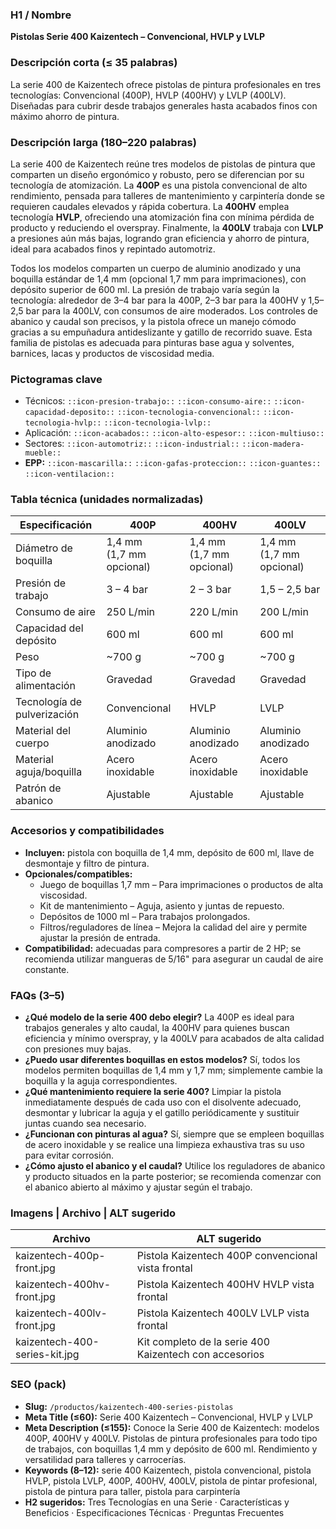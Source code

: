 ### H1 / Nombre
**Pistolas Serie 400 Kaizentech – Convencional, HVLP y LVLP**

### Descripción corta (≤ 35 palabras)
La serie 400 de Kaizentech ofrece pistolas de pintura profesionales en tres tecnologías: Convencional (400P), HVLP (400HV) y LVLP (400LV). Diseñadas para cubrir desde trabajos generales hasta acabados finos con máximo ahorro de pintura.

### Descripción larga (180–220 palabras)
La serie 400 de Kaizentech reúne tres modelos de pistolas de pintura que comparten un diseño ergonómico y robusto, pero se diferencian por su tecnología de atomización. La **400P** es una pistola convencional de alto rendimiento, pensada para talleres de mantenimiento y carpintería donde se requieren caudales elevados y rápida cobertura. La **400HV** emplea tecnología **HVLP**, ofreciendo una atomización fina con mínima pérdida de producto y reduciendo el overspray. Finalmente, la **400LV** trabaja con **LVLP** a presiones aún más bajas, logrando gran eficiencia y ahorro de pintura, ideal para acabados finos y repintado automotriz.

Todos los modelos comparten un cuerpo de aluminio anodizado y una boquilla estándar de 1,4 mm (opcional 1,7 mm para imprimaciones), con depósito superior de 600 ml. La presión de trabajo varía según la tecnología: alrededor de 3–4 bar para la 400P, 2–3 bar para la 400HV y 1,5–2,5 bar para la 400LV, con consumos de aire moderados. Los controles de abanico y caudal son precisos, y la pistola ofrece un manejo cómodo gracias a su empuñadura antideslizante y gatillo de recorrido suave. Esta familia de pistolas es adecuada para pinturas base agua y solventes, barnices, lacas y productos de viscosidad media.

### Pictogramas clave
- Técnicos: `::icon-presion-trabajo::` `::icon-consumo-aire::` `::icon-capacidad-deposito::` `::icon-tecnologia-convencional::` `::icon-tecnologia-hvlp::` `::icon-tecnologia-lvlp::`
- Aplicación: `::icon-acabados::` `::icon-alto-espesor::` `::icon-multiuso::`
- Sectores: `::icon-automotriz::` `::icon-industrial::` `::icon-madera-mueble::`
- **EPP:** `::icon-mascarilla::` `::icon-gafas-proteccion::` `::icon-guantes::` `::icon-ventilacion::`

### Tabla técnica (unidades normalizadas)
| **Especificación**           | **400P**           | **400HV**          | **400LV**          |
|-----------------------------|--------------------|--------------------|--------------------|
| Diámetro de boquilla        | 1,4 mm (1,7 mm opcional) | 1,4 mm (1,7 mm opcional) | 1,4 mm (1,7 mm opcional) |
| Presión de trabajo          | 3 – 4 bar          | 2 – 3 bar          | 1,5 – 2,5 bar      |
| Consumo de aire             | 250 L/min          | 220 L/min          | 200 L/min          |
| Capacidad del depósito      | 600 ml             | 600 ml             | 600 ml             |
| Peso                        | ~700 g             | ~700 g             | ~700 g             |
| Tipo de alimentación        | Gravedad           | Gravedad           | Gravedad           |
| Tecnología de pulverización | Convencional       | HVLP               | LVLP               |
| Material del cuerpo         | Aluminio anodizado | Aluminio anodizado | Aluminio anodizado |
| Material aguja/boquilla     | Acero inoxidable   | Acero inoxidable   | Acero inoxidable   |
| Patrón de abanico           | Ajustable          | Ajustable          | Ajustable          |

### Accesorios y compatibilidades
- **Incluyen:** pistola con boquilla de 1,4 mm, depósito de 600 ml, llave de desmontaje y filtro de pintura.
- **Opcionales/compatibles:**
  - Juego de boquillas 1,7 mm – Para imprimaciones o productos de alta viscosidad.
  - Kit de mantenimiento – Aguja, asiento y juntas de repuesto.
  - Depósitos de 1000 ml – Para trabajos prolongados.
  - Filtros/reguladores de línea – Mejora la calidad del aire y permite ajustar la presión de entrada.
- **Compatibilidad:** adecuadas para compresores a partir de 2 HP; se recomienda utilizar mangueras de 5/16" para asegurar un caudal de aire constante.

### FAQs (3–5)
- **¿Qué modelo de la serie 400 debo elegir?** La 400P es ideal para trabajos generales y alto caudal, la 400HV para quienes buscan eficiencia y mínimo overspray, y la 400LV para acabados de alta calidad con presiones muy bajas.
- **¿Puedo usar diferentes boquillas en estos modelos?** Sí, todos los modelos permiten boquillas de 1,4 mm y 1,7 mm; simplemente cambie la boquilla y la aguja correspondientes.
- **¿Qué mantenimiento requiere la serie 400?** Limpiar la pistola inmediatamente después de cada uso con el disolvente adecuado, desmontar y lubricar la aguja y el gatillo periódicamente y sustituir juntas cuando sea necesario.
- **¿Funcionan con pinturas al agua?** Sí, siempre que se empleen boquillas de acero inoxidable y se realice una limpieza exhaustiva tras su uso para evitar corrosión.
- **¿Cómo ajusto el abanico y el caudal?** Utilice los reguladores de abanico y producto situados en la parte posterior; se recomienda comenzar con el abanico abierto al máximo y ajustar según el trabajo.

### Imagens | Archivo | ALT sugerido
| Archivo | ALT sugerido |
|---|---|
| kaizentech-400p-front.jpg | Pistola Kaizentech 400P convencional vista frontal |
| kaizentech-400hv-front.jpg | Pistola Kaizentech 400HV HVLP vista frontal |
| kaizentech-400lv-front.jpg | Pistola Kaizentech 400LV LVLP vista frontal |
| kaizentech-400-series-kit.jpg | Kit completo de la serie 400 Kaizentech con accesorios |

### SEO (pack)
- **Slug:** `/productos/kaizentech-400-series-pistolas`
- **Meta Title (≤60):** Serie 400 Kaizentech – Convencional, HVLP y LVLP
- **Meta Description (≤155):** Conoce la Serie 400 de Kaizentech: modelos 400P, 400HV y 400LV. Pistolas de pintura profesionales para todo tipo de trabajos, con boquillas 1,4 mm y depósito de 600 ml. Rendimiento y versatilidad para talleres y carrocerías.
- **Keywords (8–12):** serie 400 Kaizentech, pistola convencional, pistola HVLP, pistola LVLP, 400P, 400HV, 400LV, pistola de pintar profesional, pistola de pintura para taller, pistola para carpintería
- **H2 sugeridos:** Tres Tecnologías en una Serie · Características y Beneficios · Especificaciones Técnicas · Preguntas Frecuentes